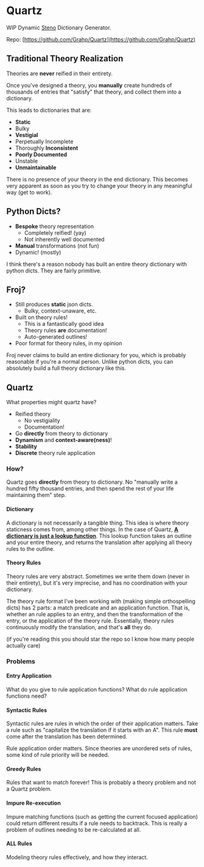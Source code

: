 # Quartz

WIP Dynamic [Steno](steno.md) Dictionary Generator.

Repo: [https://github.com/Grahp/Quartz](https://github.com/Grahp/Quartz)

## Traditional Theory Realization

Theories are **never** reified in their entirety.

Once you've designed a theory, you **manually** create hundreds of thousands of entries that "satisfy" that theory, and collect them into a dictionary.

This leads to dictionaries that are:
- **Static**
- Bulky
- **Vestigial**
- Perpetually Incomplete
- Thoroughly **Inconsistent**
- **Poorly Documented**
- Unstable
- **Unmaintainable**

There is no presence of your theory in the end dictionary. This becomes very apparent as soon as you try to change your theory in any meaningful way (get to work).

## Python Dicts?

- **Bespoke** theory representation
  - Completely reified! (yay)
  - Not inherently well documented
- **Manual** transformations (not fun)
- Dynamic! (mostly)

I think there's a reason nobody has built an entire theory dictionary with python dicts. They are fairly primitive.

## Froj?

- Still produces **static** json dicts.
  - Bulky, context-unaware, etc.
- Built on theory rules!
  - This is a fantastically good idea
  - Theory rules **are** documentation!
  - Auto-generated outlines!
- Poor format for theory rules, in my opinion

Froj never claims to build an entire dictionary for you, which is probably reasonable if you're a normal person.
Unlike python dicts, you can absolutely build a full theory dictionary like this.

## Quartz

What properties might quartz have?

- Reified theory
  - No vestigiality
  - Documentation!
- Go **directly** from theory to dictionary
- **Dynamism** and **context-aware(ness)**!
- **Stability**
- **Discrete** theory rule application

### How?

Quartz goes **directly** from theory to dictionary. No "manually write a hundred fifty thousand entries, and then spend the rest of your life maintaining them" step.

#### Dictionary

A dictionary is not necessarily a tangible thing. This idea is where theory staticness comes from, among other things.
In the case of Quartz, [**A dictionary is just a lookup function**](https://github.com/Grahp/Steno-Glossary#dictionary). This lookup function takes an outline and your entire theory, and returns the translation after applying all theory rules to the outline.

#### Theory Rules

Theory rules are very abstract. Sometimes we write them down (never in their entirety), but it's very imprecise, and has no coordination with your dictionary.

The theory rule format I've been working with (making simple orthospelling dicts) has 2 parts: a match predicate and an application function.
That is, whether an rule applies to an entry, and then the transformation of the entry, or the application of the theory rule.
Essentially, theory rules continuously modify the translation, and that's **all** they do.

(if you're reading this you should star the repo so I know how many people actually care)

### Problems

#### Entry Application

What do you give to rule application functions?
What do rule application functions need?

#### Syntactic Rules

Syntactic rules are rules in which the order of their application matters.
Take a rule such as "capitalize the translation if it starts with an A".
This rule **must** come after the translation has been determined.

Rule application order matters. Since theories are unordered sets of rules, some kind of rule priority will be needed.

#### Greedy Rules

Rules that want to match forever!
This is probably a theory problem and not a Quartz problem.

#### Impure Re-execution

Impure matching functions (such as getting the current focused application) could return different results if a rule needs to backtrack.
This is really a problem of outlines needing to be re-calculated at all.

#### ALL Rules

Modeling theory rules effectively, and how they interact.
